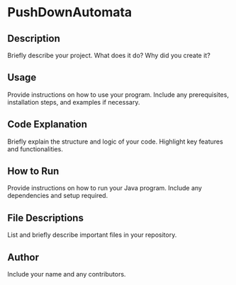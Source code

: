 # PushDownAutomata

## Description
Briefly describe your project. What does it do? Why did you create it?

## Usage
Provide instructions on how to use your program. Include any prerequisites, installation steps, and examples if necessary.

## Code Explanation
Briefly explain the structure and logic of your code. Highlight key features and functionalities.

## How to Run
Provide instructions on how to run your Java program. Include any dependencies and setup required.

## File Descriptions
List and briefly describe important files in your repository.

## Author
Include your name and any contributors.
